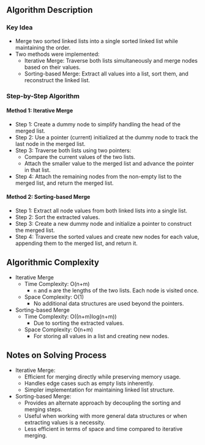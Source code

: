 ## Algorithm Description
### Key Idea
- Merge two sorted linked lists into a single sorted linked list while maintaining the order.
- Two methods were implemented:
  - Iterative Merge: Traverse both lists simultaneously and merge nodes based on their values.
  - Sorting-based Merge: Extract all values into a list, sort them, and reconstruct the linked list.

### Step-by-Step Algorithm
#### Method 1: Iterative Merge
- Step 1: Create a dummy node to simplify handling the head of the merged list.
- Step 2: Use a pointer (current) initialized at the dummy node to track the last node in the merged list.
- Step 3: Traverse both lists using two pointers:
  - Compare the current values of the two lists.
  - Attach the smaller value to the merged list and advance the pointer in that list.
- Step 4: Attach the remaining nodes from the non-empty list to the merged list, and return the merged list.
#### Method 2: Sorting-based Merge
- Step 1: Extract all node values from both linked lists into a single list.
- Step 2: Sort the extracted values.
- Step 3: Create a new dummy node and initialize a pointer to construct the merged list.
- Step 4: Traverse the sorted values and create new nodes for each value, appending them to the merged list, and return it.

## Algorithmic Complexity
- Iterative Merge
  - Time Complexity: O(n+m)
    - ```n``` and ```m``` are the lengths of the two lists. Each node is visited once.
  - Space Complexity: O(1)
    - No additional data structures are used beyond the pointers.
- Sorting-based Merge
  - Time Complexity: O((n+m)log(n+m))
    - Due to sorting the extracted values.
  - Space Complexity: O(n+m)
    - For storing all values in a list and creating new nodes.

## Notes on Solving Process
- Iterative Merge:
  - Efficient for merging directly while preserving memory usage.
  - Handles edge cases such as empty lists inherently.
  - Simpler implementation for maintaining linked list structure.
- Sorting-based Merge:
  - Provides an alternate approach by decoupling the sorting and merging steps.
  - Useful when working with more general data structures or when extracting values is a necessity.
  - Less efficient in terms of space and time compared to iterative merging.